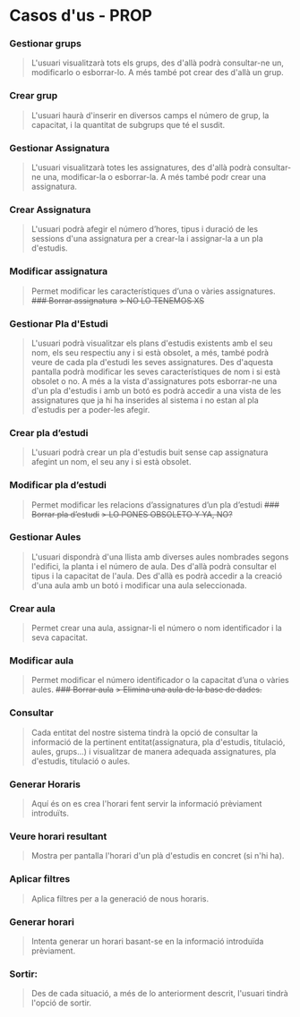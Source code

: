 # Casos d'us - PROP 

### Gestionar grups
> L'usuari visualitzarà tots els grups, des d'allà podrà consultar-ne un, modificarlo o esborrar-lo. A més també pot crear des d'allà un grup.
### Crear grup
> L'usuari haurà d'inserir en diversos camps el número de grup, la capacitat, i la quantitat de subgrups que té el susdit.


### Gestionar Assignatura
> L'usuari visualitzarà totes les assignatures, des d'allà podrà consultar-ne una, modificar-la o esborrar-la. A més també podr crear una assignatura. 
### Crear Assignatura
> L'usuari podrà afegir el número d’hores, tipus i duració de les sessions d'una assignatura per a crear-la i assignar-la a un pla d'estudis.
### Modificar assignatura
  > Permet modificar les característiques d’una o vàries assignatures.
~~### Borrar assignatura~~
  ~~> NO LO TENEMOS XS~~

### Gestionar Pla d'Estudi
> L'usuari podrà visualitzar els plans d'estudis existents amb el seu nom, els seu respectiu any i si està obsolet, a més, també podrà veure de cada pla d'estudi les seves assignatures. Des d'aquesta pantalla podrà modificar les seves característiques de nom i si està obsolet o no. A més a la vista d'assignatures pots esborrar-ne una d'un pla d'estudis i amb un botó es podrà accedir a una vista de les assignatures que ja hi ha inserides al sistema i no estan al pla d'estudis per a poder-les afegir.
### Crear pla d’estudi
> L'usuari podrà crear un pla d'estudis buit sense cap assignatura afegint un nom, el seu any i si està obsolet.

### Modificar pla d’estudi
> Permet modificar les relacions d’assignatures d’un pla d’estudi
~~### Borrar pla d’estudi~~
~~> LO PONES OBSOLETO Y YA, NO?~~

### Gestionar Aules
> L'usuari dispondrà d'una llista amb diverses aules nombrades segons l'edifici, la planta i el número de aula. Des d'allà podrà consultar el tipus i la capacitat de l'aula. Des d'allà es podrà accedir a la creació d'una aula amb un botó i modificar una aula seleccionada.
### Crear aula
> Permet crear una aula, assignar-li el número o nom identificador i la seva capacitat.
###  Modificar aula
> Permet modificar el número identificador o la capacitat d’una o vàries aules.
~~### Borrar aula~~
~~> Elimina una aula de la base de dades.~~

### Consultar
> Cada entitat del nostre sistema tindrà la opció de consultar la informació de la pertinent entitat(assignatura, pla d'estudis, titulació, aules, grups...) i visualitzar de manera adequada assignatures, pla d'estudis, titulació o aules.

### Generar Horaris
> Aquí és on es crea l'horari fent servir la informació prèviament introduïts.
### Veure horari resultant
> Mostra per pantalla l'horari d'un plà d'estudis en concret (si n'hi ha). 
### Aplicar filtres
> Aplica filtres per a la generació de nous horaris.
### Generar horari
> Intenta generar un horari basant-se en la informació introduïda prèviament. 



### Sortir:
> Des de cada situació, a més de lo anteriorment descrit, l'usuari tindrà l'opció de sortir.
